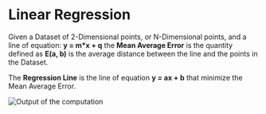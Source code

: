 # Linear Regression

Given a Dataset of 2-Dimensional points, or N-Dimensional points, and a line of equation: __y = m*x + q__ the __Mean Average Error__ is the quantity defined as __E(a, b)__ is the average distance between the line and the points in the Dataset.

The __Regression Line__ is the line of equation __y = ax + b__ that minimize the Mean Average Error.

![Output of the computation](/Linear_Regression.png?raw=true "Output")